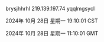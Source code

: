 brysjhhrhl 219.139.197.74 yqqlmgsycl

2024年 10月 28日 星期一 19:10:01 CST

2024年 10月 28日 星期一 11:10:01 GMT

